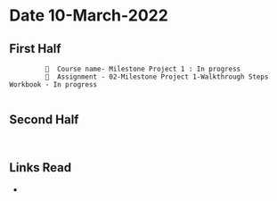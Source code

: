 
# Date 10-March-2022

## First Half
```
         🔄  Course name- Milestone Project 1 : In progress
         🔄  Assignment - 02-Milestone Project 1-Walkthrough Steps Workbook - In progress 
  
```
## Second Half
```
       
```
## Links Read
-

